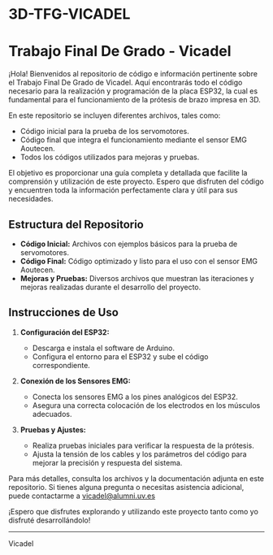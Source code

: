 # 3D-TFG-VICADEL
# Trabajo Final De Grado - Vicadel

¡Hola! Bienvenidos al repositorio de código e información pertinente sobre el Trabajo Final De Grado de Vicadel. Aquí encontrarás todo el código necesario para la realización y programación de la placa ESP32, la cual es fundamental para el funcionamiento de la prótesis de brazo impresa en 3D.

En este repositorio se incluyen diferentes archivos, tales como:
- Código inicial para la prueba de los servomotores.
- Código final que integra el funcionamiento mediante el sensor EMG Aoutecen.
- Todos los códigos utilizados para mejoras y pruebas.

El objetivo es proporcionar una guía completa y detallada que facilite la comprensión y utilización de este proyecto. Espero que disfruten del código y encuentren toda la información perfectamente clara y útil para sus necesidades.

## Estructura del Repositorio

- **Código Inicial:** Archivos con ejemplos básicos para la prueba de servomotores.
- **Código Final:** Código optimizado y listo para el uso con el sensor EMG Aoutecen.
- **Mejoras y Pruebas:** Diversos archivos que muestran las iteraciones y mejoras realizadas durante el desarrollo del proyecto.

## Instrucciones de Uso

1. **Configuración del ESP32:**
   - Descarga e instala el software de Arduino.
   - Configura el entorno para el ESP32 y sube el código correspondiente.

2. **Conexión de los Sensores EMG:**
   - Conecta los sensores EMG a los pines analógicos del ESP32.
   - Asegura una correcta colocación de los electrodos en los músculos adecuados.

3. **Pruebas y Ajustes:**
   - Realiza pruebas iniciales para verificar la respuesta de la prótesis.
   - Ajusta la tensión de los cables y los parámetros del código para mejorar la precisión y respuesta del sistema.

Para más detalles, consulta los archivos y la documentación adjunta en este repositorio. Si tienes alguna pregunta o necesitas asistencia adicional, puede contactarme a vicadel@alumni.uv.es

¡Espero que disfrutes explorando y utilizando este proyecto tanto como yo disfruté desarrollándolo!

---
Vicadel
